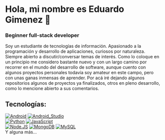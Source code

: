 # Hola, mi nombre es Eduardo Gimenez 👋
### Beginner full-stack developer

Soy un estudiante de tecnologías de información. Apasionado a la programación y desarrollo de aplicaciones, curiosos por naturaleza. Siempre abierto a discutir/conversar temas de interés.
Como lo coloque en un principio me considero bastante nuevo y con un largo camino por recorrer en el mundo del desarrollo de software, aunque cuento con algunos proyectos personales todavía soy amateur en este campo, pero con unas ganas inmensas de aprender.
Por acá iré dejando algunos repositorios algunos de proyectos ya finalizados, otros en pleno desarrollo, como lo mencione abierto a sus comentarios.

## Tecnologías:
[![Android](https://img.shields.io/badge/Android-3DDC84?style=for-the-badge&logo=android&logoColor=white&labelColor=101010)]()
[![Android_Studio](https://img.shields.io/badge/Android_Studio-3DDC84?style=for-the-badge&logo=android-studio&logoColor=white&labelColor=101010)]()
</br>
[![Python](https://img.shields.io/badge/Python-yellow?style=for-the-badge&logo=python&logoColor=white&labelColor=101010)]()
[![JavaScript](https://img.shields.io/badge/JavaScript-F7DF1E?style=for-the-badge&logo=javascript&logoColor=white&labelColor=101010)]()
</br>
[![Node.JS](https://img.shields.io/badge/Node.JS-339933?style=for-the-badge&logo=node.js&logoColor=white&labelColor=101010)]()
[![MongoDB](https://img.shields.io/badge/MongoDB-47A248?style=for-the-badge&logo=mongodb&logoColor=white&labelColor=101010)]()
[![MySQL](https://img.shields.io/badge/MySQL-4479A1?style=for-the-badge&logo=mysql&logoColor=white&labelColor=101010)]()
</br>
Y alguna más...
